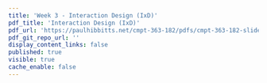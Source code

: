 ```yaml
---
title: 'Week 3 - Interaction Design (IxD)'
pdf_title: 'Interaction Design (IxD)'
pdf_url: 'https://paulhibbitts.net/cmpt-363-182/pdfs/cmpt-363-182-slides-placeholder.pdf'
pdf_git_repo_url: ''
display_content_links: false
published: true
visible: true
cache_enable: false
---
```

